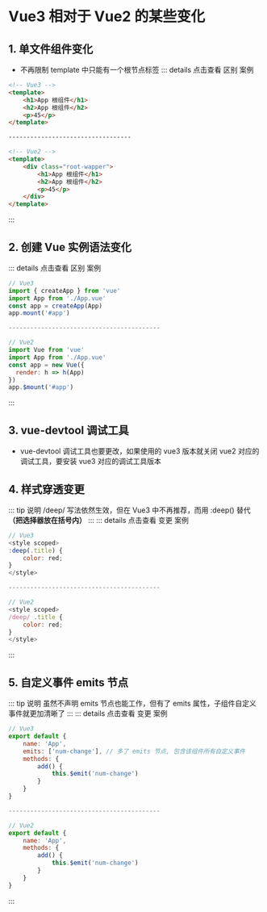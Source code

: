# Vue3 相对于 Vue2 的某些变化
## 1. 单文件组件变化
- 不再限制 template 中只能有一个根节点标签
::: details 点击查看 区别 案例
```html
<!-- Vue3 -->
<template>
    <h1>App 根组件</h1>
    <h2>App 根组件</h2>
    <p>45</p>
</template>

----------------------------------

<!-- Vue2 -->
<template>
    <div class="root-wapper">
        <h1>App 根组件</h1>
        <h2>App 根组件</h2>
        <p>45</p>
    </div>
</template>
```
:::

## 2. 创建 Vue 实例语法变化
::: details 点击查看 区别 案例
```js
// Vue3
import { createApp } from 'vue'
import App from './App.vue'
const app = createApp(App)
app.mount('#app')

------------------------------------------

// Vue2
import Vue from 'vue'
import App from './App.vue'
const app = new Vue({
  render: h => h(App)
})
app.$mount('#app')
```
:::

## 3. vue-devtool 调试工具
- vue-devtool 调试工具也要更改，如果使用的 vue3 版本就关闭 vue2 对应的 调试工具，要安装 vue3 对应的调试工具版本

## 4. 样式穿透变更
::: tip 说明
/deep/ 写法依然生效，但在 Vue3 中不再推荐，而用 :deep() 替代 **（把选择器放在括号内）**
:::
::: details 点击查看 变更 案例
```js
// Vue3
<style scoped>
:deep(.title) {
    color: red;
}
</style>

------------------------------------------

// Vue2
<style scoped>
/deep/ .title {
    color: red;
}
</style>
```
:::

## 5. 自定义事件 emits 节点
::: tip 说明
虽然不声明 emits 节点也能工作，但有了 emits 属性，子组件自定义事件就更加清晰了
:::
::: details 点击查看 变更 案例
```js
// Vue3
export default {
    name: 'App',
    emits: ['num-change'], // 多了 emits 节点, 包含该组件所有自定义事件
    methods: {
        add() {
            this.$emit('num-change')
        }
    }
}

------------------------------------------

// Vue2
export default {
    name: 'App',
    methods: {
        add() {
            this.$emit('num-change')
        }
    }
}
```
:::